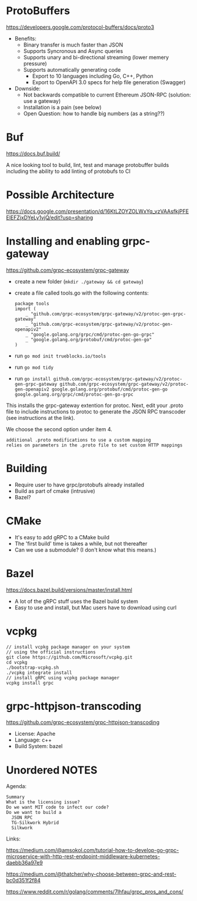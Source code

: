 # ProtoBuffers

https://developers.google.com/protocol-buffers/docs/proto3

- Benefits:
  - Binary transfer is much faster than JSON
  - Supports Syncronous and Async queries
  - Supports unary and bi-directional streaming (lower memery pressure)
  - Supports automatically generating code
    - Export to 10 languages including Go, C++, Python
    - Export to OpenAPI 3.0 specs for help file generation (Swagger)
- Downside:
  - Not backwards compatible to current Ethereum JSON-RPC (solution: use a gateway)
  - Installation is a pain (see below)
  - Open Question: how to handle big numbers (as a string??)

# Buf

https://docs.buf.build/

A nice looking tool to build, lint, test and manage protobuffer builds including the ability to add linting of protobufs to CI

# Possible Architecture

https://docs.google.com/presentation/d/16KtLZOYZOLWxYq_vzVAAsfkjPFEElEFZjxDYeLy1vjQ/edit?usp=sharing

# Installing and enabling grpc-gateway

https://github.com/grpc-ecosystem/grpc-gateway

- create a new folder (`mkdir ./gateway && cd gateway`)
- create a file called tools.go with the following contents:

  ```
  package tools
  import (
      _ "github.com/grpc-ecosystem/grpc-gateway/v2/protoc-gen-grpc-gateway"
      _ "github.com/grpc-ecosystem/grpc-gateway/v2/protoc-gen-openapiv2"
      _ "google.golang.org/grpc/cmd/protoc-gen-go-grpc"
      _ "google.golang.org/protobuf/cmd/protoc-gen-go"
  )
  ```

- run `go mod init trueblocks.io/tools`
- run `go mod tidy`
- run `go install github.com/grpc-ecosystem/grpc-gateway/v2/protoc-gen-grpc-gateway github.com/grpc-ecosystem/grpc-gateway/v2/protoc-gen-openapiv2 google.golang.org/protobuf/cmd/protoc-gen-go google.golang.org/grpc/cmd/protoc-gen-go-grpc`

This installs the grpc-gateway extention for protoc. Next, edit your .proto file to include instructions to protoc to generate the JSON RPC transcoder (see instructions at the link).

We choose the second option under item 4.

```
additional .proto modifications to use a custom mapping
relies on parameters in the .proto file to set custom HTTP mappings
```

# Building

- Require user to have grpc/protobufs already installed
- Build as part of cmake (intrusive)
- Bazel?

# CMake

- It's easy to add gRPC to a CMake build
- The 'first build' time is takes a while, but not thereafter
- Can we use a submodule? (I don't know what this means.)

# Bazel

https://docs.bazel.build/versions/master/install.html

- A lot of the gRPC stuff uses the Bazel build system
- Easy to use and install, but Mac users have to download using curl

# vcpkg

```
// install vcpkg package manager on your system
// using the official instructions
git clone https://github.com/Microsoft/vcpkg.git
cd vcpkg
./bootstrap-vcpkg.sh
./vcpkg integrate install
// install gRPC using vcpkg package manager
vcpkg install grpc
```

# grpc-httpjson-transcoding

https://github.com/grpc-ecosystem/grpc-httpjson-transcoding

- License: Apache
- Language: c++
- Build System: bazel

# Unordered NOTES

Agenda:

    Summary
    What is the licensing issue?
    Do we want MIT code to infect our code?
    Do we want to build a
      JSON RPC
      TG-Silkwork Hybrid
      Silkwork

Links:

https://medium.com/@amsokol.com/tutorial-how-to-develop-go-grpc-microservice-with-http-rest-endpoint-middleware-kubernetes-daebb36a97e9

https://medium.com/@thatcher/why-choose-between-grpc-and-rest-bc0d351f2f84

https://www.reddit.com/r/golang/comments/7lhfau/grpc_pros_and_cons/
